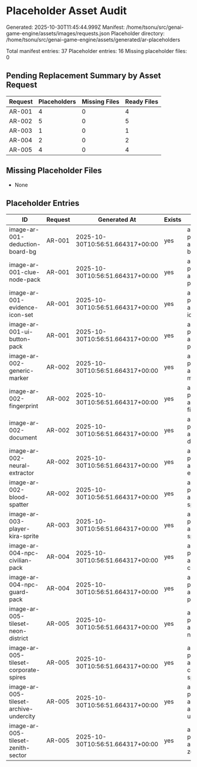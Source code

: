 # Placeholder Asset Audit

Generated: 2025-10-30T11:45:44.999Z
Manifest: /home/tsonu/src/genai-game-engine/assets/images/requests.json
Placeholder directory: /home/tsonu/src/genai-game-engine/assets/generated/ar-placeholders

Total manifest entries: 37
Placeholder entries: 16
Missing placeholder files: 0

## Pending Replacement Summary by Asset Request

| Request | Placeholders | Missing Files | Ready Files |
| ------- | ------------ | ------------- | ----------- |
| AR-001 | 4 | 0 | 4 |
| AR-002 | 5 | 0 | 5 |
| AR-003 | 1 | 0 | 1 |
| AR-004 | 2 | 0 | 2 |
| AR-005 | 4 | 0 | 4 |

## Missing Placeholder Files
- None

## Placeholder Entries

| ID | Request | Generated At | Exists | Source |
| -- | ------- | ------------ | ------ | ------ |
| image-ar-001-deduction-board-bg | AR-001 | 2025-10-30T10:56:51.664317+00:00 | yes | assets/generated/ar-placeholders/image-ar-001-deduction-board-bg.png |
| image-ar-001-clue-node-pack | AR-001 | 2025-10-30T10:56:51.664317+00:00 | yes | assets/generated/ar-placeholders/image-ar-001-clue-node-pack.png |
| image-ar-001-evidence-icon-set | AR-001 | 2025-10-30T10:56:51.664317+00:00 | yes | assets/generated/ar-placeholders/image-ar-001-evidence-icon-set.png |
| image-ar-001-ui-button-pack | AR-001 | 2025-10-30T10:56:51.664317+00:00 | yes | assets/generated/ar-placeholders/image-ar-001-ui-button-pack.png |
| image-ar-002-generic-marker | AR-002 | 2025-10-30T10:56:51.664317+00:00 | yes | assets/generated/ar-placeholders/image-ar-002-generic-marker.png |
| image-ar-002-fingerprint | AR-002 | 2025-10-30T10:56:51.664317+00:00 | yes | assets/generated/ar-placeholders/image-ar-002-fingerprint.png |
| image-ar-002-document | AR-002 | 2025-10-30T10:56:51.664317+00:00 | yes | assets/generated/ar-placeholders/image-ar-002-document.png |
| image-ar-002-neural-extractor | AR-002 | 2025-10-30T10:56:51.664317+00:00 | yes | assets/generated/ar-placeholders/image-ar-002-neural-extractor.png |
| image-ar-002-blood-spatter | AR-002 | 2025-10-30T10:56:51.664317+00:00 | yes | assets/generated/ar-placeholders/image-ar-002-blood-spatter.png |
| image-ar-003-player-kira-sprite | AR-003 | 2025-10-30T10:56:51.664317+00:00 | yes | assets/generated/ar-placeholders/image-ar-003-player-kira-sprite.png |
| image-ar-004-npc-civilian-pack | AR-004 | 2025-10-30T10:56:51.664317+00:00 | yes | assets/generated/ar-placeholders/image-ar-004-npc-civilian-pack.png |
| image-ar-004-npc-guard-pack | AR-004 | 2025-10-30T10:56:51.664317+00:00 | yes | assets/generated/ar-placeholders/image-ar-004-npc-guard-pack.png |
| image-ar-005-tileset-neon-district | AR-005 | 2025-10-30T10:56:51.664317+00:00 | yes | assets/generated/ar-placeholders/image-ar-005-tileset-neon-district.png |
| image-ar-005-tileset-corporate-spires | AR-005 | 2025-10-30T10:56:51.664317+00:00 | yes | assets/generated/ar-placeholders/image-ar-005-tileset-corporate-spires.png |
| image-ar-005-tileset-archive-undercity | AR-005 | 2025-10-30T10:56:51.664317+00:00 | yes | assets/generated/ar-placeholders/image-ar-005-tileset-archive-undercity.png |
| image-ar-005-tileset-zenith-sector | AR-005 | 2025-10-30T10:56:51.664317+00:00 | yes | assets/generated/ar-placeholders/image-ar-005-tileset-zenith-sector.png |


